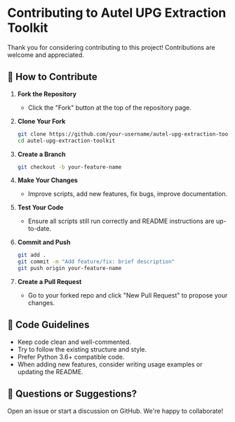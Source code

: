 # Contributing to Autel UPG Extraction Toolkit

Thank you for considering contributing to this project! Contributions are welcome and appreciated.

## 🚀 How to Contribute

1. **Fork the Repository**
   - Click the "Fork" button at the top of the repository page.

2. **Clone Your Fork**
   ```bash
   git clone https://github.com/your-username/autel-upg-extraction-toolkit.git
   cd autel-upg-extraction-toolkit
   ```

3. **Create a Branch**
   ```bash
   git checkout -b your-feature-name
   ```

4. **Make Your Changes**
   - Improve scripts, add new features, fix bugs, improve documentation.

5. **Test Your Code**
   - Ensure all scripts still run correctly and README instructions are up-to-date.

6. **Commit and Push**
   ```bash
   git add .
   git commit -m "Add feature/fix: brief description"
   git push origin your-feature-name
   ```

7. **Create a Pull Request**
   - Go to your forked repo and click "New Pull Request" to propose your changes.

## 📌 Code Guidelines
- Keep code clean and well-commented.
- Try to follow the existing structure and style.
- Prefer Python 3.6+ compatible code.
- When adding new features, consider writing usage examples or updating the README.

## 💬 Questions or Suggestions?
Open an issue or start a discussion on GitHub. We're happy to collaborate!
